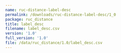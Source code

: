 ```yaml
---
name: ruc-distance-label-desc
permalink: /downloads/ruc-distance-label-desc/1_0
package: ruc_distance
title: label_desc
filename: label_desc.csv
version: '1.0'
full_version: '1.0'
file: /data/ruc_distance/1.0/label_desc.csv
---
```

